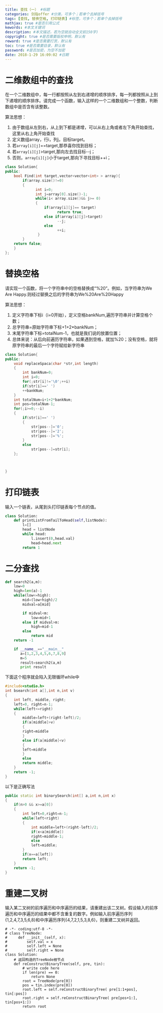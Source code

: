 ```yaml
---
title: 查找（一） #标题
categories: 剑指offer #分类，可多个；若单个去掉括号
tags: [查找, 替换空格, 打印链表] #标签，可多个；若单个去掉括号
mathjax: true #是否引用公式
kewords: #本文关键词
description: #本文描述，若为空就自动全文前150字)
copyright: true #是否需要版权申明，默认有
reward: true #是否需要打赏，默认有
toc: true #是否需要目录，默认有
password: #是否加密，为空不加密
date: 2018-1-29 16:09:02 #日期
---
```



# 二维数组中的查找
在一个二维数组中，每一行都按照从左到右递增的顺序排序，每一列都按照从上到下递增的顺序排序。请完成一个函数，输入这样的一个二维数组和一个整数，判断数组中是否含有该整数。

算法思想：
1. 由于数组从左到右，从上到下都是递增，可以从右上角或者左下角开始查找，这里从右上角开始查找
2. 定义数组array，行i，列j，目标target。
3. 若`array[i][j]`==target,那恭喜你找到目标；
4. 若`array[i][j]`>target,那向左去找目标--j；
5. 否则，`array[i][j]`小于target,那向下寻找目标++i；


```C++
class Solution{
public:
    bool Find(int target,vector<vector<int> > array){
        if(array.size()!=0)
        {
              int i=0;
              int j=array[0].size()-1;
              while(i< array.size()&& j>= 0)
              {
                  if(array[i][j]== target)
                        return true;
                  else if(array[i][j]>target)
                        --j;
                  else
                        ++i;
               }
        }
    return false;
    }
};
```

# 替换空格
请实现一个函数，将一个字符串中的空格替换成“%20”。例如，当字符串为We Are Happy.则经过替换之后的字符串为We%20Are%20Happy

算法思想：
1. 定义字符串下标i（i=0开始），定义空格bankNum,遍历字符串并计算空格个数；
2. 总字符串=原始字符串下标+1+2*bankNum；
3. 末尾字符串下标=totalNum-1，也就是我们说的放置位置；
4. 总体来说：从后向前遍历字符串，如果遇到空格，就加%20；没有空格，就将原字符串的最后一个字符赋给新字符串

```C++
class Solution{
public:
    void replaceSpaca(char *str,int length)
    {
        int bankNum=0;
        int i=0;
        for(;str[i]!='\0';++i)
        if(str[i]==' ')
        ++bankNum;
    }
    int totalNum=i+1+2*bankNum;
    int pos=totalNum-1;
    for(;i>=0;--i)
    {
        if(str[i]==' ')
        {
            str[pos--]='0';
            str[pos--]='2';
            str[pos--]='%';
        }
        else
            str[pos--]=str[i];
    };

    

}
```

# 打印链表
输入一个链表，从尾到头打印链表每个节点的值。

```python
class Solution:
    def printListFromTailToHead(self,listNode):
        l=[]
        head = listNode
        while head:
            l.insert(0,head.val)
            head=head.next
        return 1
```

# 二分查找

```python
def search2(a,m):
    low=0
    high=len(a)-1
    while(low<=high):
        mid=(low+high)/2
        midval=a[mid]

        if midval<m:
            low=mid+1
        else if midval>m:
            high=mid-1
        else 
            return mid
    return -1

    if __name__=="__main__"
       a=[1,2,3,4,5,6,7,8,9]
       m=5
       result=search2(a,m)
       print result
```
下面这个程序就会陷入无限循环while中
```C++
#include<studio.h>
int bsearch(int a[],int n,int v)
{
    int left, middle, right;
    left=0, right=n-1;
    while(left<=right)
    {
        middle=left+(right-left)/2;
        if(a[middle]>v)
        {
        right=middle
        }
        else if(a[middle]<v)
        {
        left=middle
        }
        else
        return middle;  
    }
    return -1;
}
```
以下是正确写法
```C++
public static int binarySearch(int[] a,int n,int x)
{
    if(n>0 && x>=a[0])
    {
        int left=0,right=n-1;
        while(left<right)
        {
            int middle=left+(right-left)/2;
            if(x<a[middle])
            right=middle-1;
            else 
            left=middle;
        }
        if(x==a[left])
        return left;
    }
    return -1;
}
```
# 重建二叉树
输入某二叉树的前序遍历和中序遍历的结果，请重建出该二叉树。假设输入的前序遍历和中序遍历的结果中都不含重复的数字。例如输入前序遍历序列{1,2,4,7,3,5,6,8}和中序遍历序列{4,7,2,1,5,3,8,6}，则重建二叉树并返回。
```
# -*- coding:utf-8 -*-
# class TreeNode:
#     def __init__(self, x):
#         self.val = x
#         self.left = None
#         self.right = None
class Solution:
    # 返回构造的TreeNode根节点
    def reConstructBinaryTree(self, pre, tin):
        # write code here
        if len(pre) == 0:
            return None
        root = TreeNode(pre[0])
        pos = tin.index(pre[0])
        root.left = self.reConstructBinaryTree( pre[1:1+pos], tin[:pos])
        root.right = self.reConstructBinaryTree( pre[pos+1:], tin[pos+1:])
        return root
```
